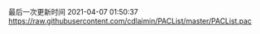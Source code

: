 最后一次更新时间 2021-04-07 01:50:37
https://raw.githubusercontent.com/cdlaimin/PACList/master/PACList.pac

